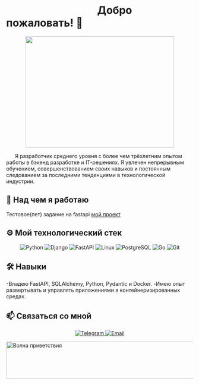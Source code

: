 
 <h1>&nbsp&nbsp&nbsp&nbsp&nbsp&nbsp&nbsp&nbsp&nbsp&nbsp&nbsp&nbsp&nbsp&nbsp&nbsp&nbsp&nbsp&nbsp&nbsp&nbsp&nbsp&nbsp&nbsp&nbsp&nbsp&nbsp&nbsp&nbsp&nbsp&nbsp&nbsp&nbsp&nbsp&nbsp&nbsp&nbsp&nbspДобро пожаловать! 👋</h1>

 
 
<p align="center">
  <img src="https://media0.giphy.com/media/heIX5HfWgEYlW/giphy.gif?cid=ecf05e47kpkt79xfavubguwomgv445c6f0ei57si5hm8qj98&rid=giphy.gif&ct=g" width="400" height="300">
</p>
&nbsp&nbsp&nbsp&nbsp&nbsp&nbspЯ разработчик среднего уровня с более чем трёхлетним опытом работы в бэкенд разработке и IT-решениях. Я увлечен непрерывным обучением, совершенствованием своих навыков и постоянным следованием за последними тенденциями в технологической индустрии.

## 🚀 Над чем я работаю<br>
  Тестовое(пет) задание на fastapi [мой проект](https://github.com/Staks-sor/fastapi_my)

## ⚙️  Мой технологический стек
<p align="center">
  <img src="https://img.shields.io/badge/Python-3776AB?style=for-the-badge&logo=python&logoColor=white" alt="Python" />
  <img src="https://img.shields.io/badge/Django-092E20?style=for-the-badge&logo=django&logoColor=white" alt="Django" />
  <img src="https://img.shields.io/badge/FastAPI-009688?style=for-the-badge&logo=fastapi&logoColor=white" alt="FastAPI" />
  <img src="https://img.shields.io/badge/Linux-FCC624?style=for-the-badge&logo=linux&logoColor=black" alt="Linux" />
  <img src="https://img.shields.io/badge/PostgreSQL-316192?style=for-the-badge&logo=postgresql&logoColor=white" alt="PostgreSQL" />
  <img src="https://img.shields.io/badge/Go-00ADD8?style=for-the-badge&logo=go&logoColor=white" alt="Go" />
  <img src="https://img.shields.io/badge/Git-F05032?style=for-the-badge&logo=git&logoColor=white" alt="Git" />  
</p>

## 🛠️ Навыки
-Владею FastAPI, SQLAlchemy, Python, Pydantic и Docker.
-Имею опыт развертывать и управлять приложениями в контейнеризированных средах.

## 📫 Связаться со мной
<p align="center">
  <a href="https://t.me/Staks_sor" target="_blank">
    <img src="https://img.shields.io/badge/Telegram-2CA5E0?style=for-the-badge&logo=telegram&logoColor=white" alt="Telegram"/>
  </a>
  
  <a href="mailto:stas.sor@gmail.com" target="_blank">
    <img src="https://img.shields.io/badge/Email-D14836?style=for-the-badge&logo=gmail&logoColor=white" alt="Email"/>
  </a>
</p>

<img src="https://media.tenor.com/nWx0rD5cDD4AAAAi/ocen.gif" alt="Волна приветствия" style="width: 2000px; height: 100px; display: block;">



